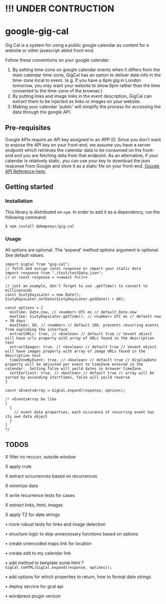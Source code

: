 # !!! UNDER CONTRUCTION

# google-gig-cal

Gig Cal is a system for using a public google calendar as content for a website or other javascript abled front-end.

Follow these conventions on your google calendar:

1. By setting time-zone on google calendar events when it differs from the main calendar time-zone, GigCal has an option to deliver date info in the time-zone local to event.  (e.g.  If you have a 6pm gig in London tomorrow, you may want your website to show 6pm rather than the time converted to the time-zone of the browser.)
2. By putting links and image links in the event description, GigCal can extract them to be injected as links or images on your website.
3. Making your calendar 'public' will simplify the process for accessing the data through the google API.

## Pre-requisites

Google APIs require an API key assigned to an APP ID.  Since you don't want to expose the API key on your front-end, we assume you have a server endpoint which retrieves the calendar data to be consumed on the front-end and you are fetching data from that endpoint.  As an alternative, if your calendar is relatively static, you can use your key to download the json response from Google and store it as a static file on your front-end.  [Google API Reference here.](https://developers.google.com/workspace/guides/create-credentials)

## Getting started

### Installation

This library is distributed on `npm`. In order to add it as a dependency, run the following command:

```sh
$ npm install @dempseyc/gig-cal
```

### Usage

All options are optional.  The 'expand' method options argument is optional.  See default values.

```
import GigCal from "gig-cal";
// fetch and assign const response or import your static data
import response from "./test/testData.json";
// or const response = <<await fn()>>

// just an example, don't forget to use .getTime() to convert to milliseconds
const SixtyDaysLater = new Date();
SixtyDaysLater.setDate(SixtyDaysLater.getDate() + 60);

const options = {
  minTime: Date.now, // <number> UTC ms // default Date.now
  maxTime: SixtyDaysLater.getTime(), // <number> UTC ms // default now + 30 days
  maxItems: 50, // <number> // default 100, prevents recurring events from exploding the interface
  extractURLs: true, // <boolean> // default true // Vevent object will have urls property with array of URLs found in the description text
  extractImages: true, // <boolean> // default true // Vevent object will have images property with array of image URLs found in the description text
  timeZoneByEvent: true, // <boolean> // default true // displayDate property will be adjusted per event to timeZone entered in the calendar.  Setting false will yeild dates in browser timeZone.
  sortEarliest: true, // <boolean> // default true // array will be sorted by ascending startTimes, false will yeild reverse
}

const vEventsArray = GigCal.expand(response, options);

/* vEventsArray be like
[
  {
    // event data properties, each occurance of recurring event has its own data object
  }
]
*/
```

## TODOS

X filter no reccurr, outside window

X apply rrule

X extract occurrences based on recurrences

X minimize data

X write recurrence tests for cases

X extract links, html, images

X apply TZ for date strings

• more robust tests for links and image detection

• structure logic to skip unnecessary functions based on options

• create uriencoded maps link for location

• create add to my calendar link

• add method to template some html ?  ``GigCal.toHTML(GigCal.expand(response, options));``

• add options for which properties to return, how to format date strings

• deploy service for gcal api

• wordpress plugin version

